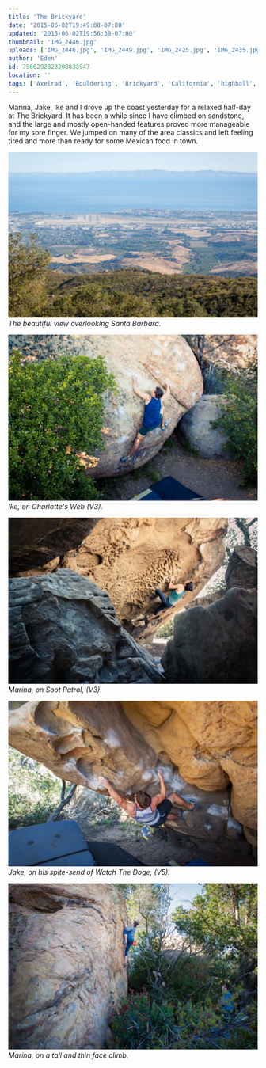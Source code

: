 ```yaml
---
title: 'The Brickyard'
date: '2015-06-02T19:49:00-07:00'
updated: '2015-06-02T19:56:38-07:00'
thumbnail: 'IMG_2446.jpg'
uploads: ['IMG_2446.jpg', 'IMG_2449.jpg', 'IMG_2425.jpg', 'IMG_2435.jpg', 'IMG_2467.jpg']
author: 'Eden'
id: 7986292823208833947
location: ''
tags: ['Axelrad', 'Bouldering', 'Brickyard', 'California', 'highball', 'Itai', 'sandstone', 'Santa Barbara']
---
```


Marina, Jake, Ike and I drove up the coast yesterday for a relaxed half-day at The Brickyard. It has been a while since I have climbed on sandstone, and the large and mostly open-handed features proved more manageable for my sore finger. We jumped on many of the area classics and left feeling tired and more than ready for some Mexican food in town.

![image alt](uploads/IMG_2446.jpg)*The beautiful view overlooking Santa Barbara.*

![image alt](uploads/IMG_2449.jpg)*Ike, on Charlotte's Web (V3).*

![image alt](uploads/IMG_2425.jpg)*Marina, on Soot Patrol, (V3).*

![image alt](uploads/IMG_2435.jpg)*Jake, on his spite-send of Watch The Doge, (V5).*

![image alt](uploads/IMG_2467.jpg)*Marina, on a tall and thin face climb.*
